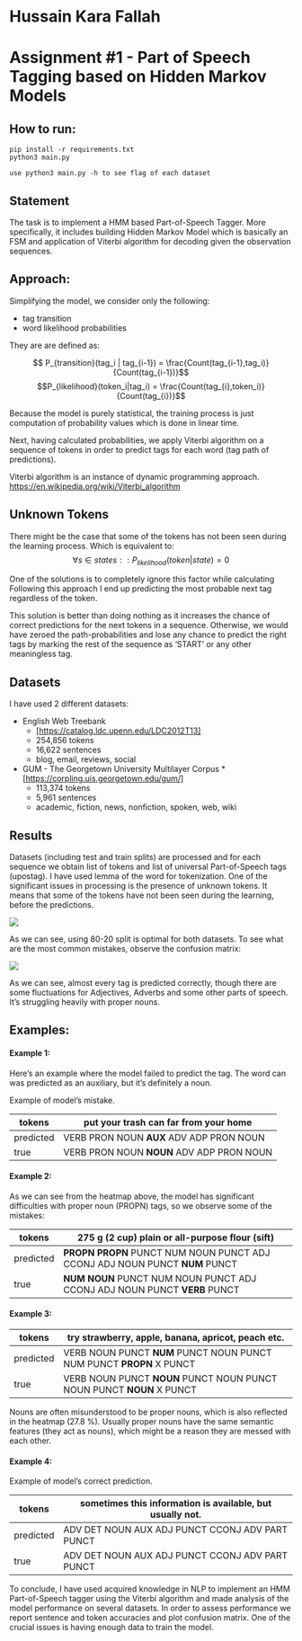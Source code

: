 # Hussain Kara Fallah
# Assignment #1 - Part of Speech Tagging based on Hidden Markov Models

## How to run:
```
pip install -r requirements.txt
python3 main.py 

use python3 main.py -h to see flag of each dataset
```
## Statement
The task is to implement a HMM based Part-of-Speech Tagger. More specifically, it includes building Hidden Markov Model which is basically an FSM and application of  Viterbi algorithm for decoding given the observation sequences.

## Approach:
Simplifying the model, we consider only the following:
* tag transition 
* word likelihood probabilities 

They are are defined as:

$$ P_{transition}(tag_i | tag_{i-1}) = \frac{Count(tag_{i-1},tag_i)}{Count(tag_{i-1})}$$
$$P_{likelihood}(token_i|tag_i) = \frac{Count(tag_{i},token_i)}{Count(tag_{i})}$$


Because the model is purely statistical, the training process is just computation of probability values which is done in linear time. 

Next, having calculated probabilities, we apply Viterbi algorithm on a sequence of tokens in order to predict tags for each word (tag path of predictions). 

Viterbi algorithm is an instance of dynamic programming approach. https://en.wikipedia.org/wiki/Viterbi_algorithm


## Unknown Tokens

There might be the case that some of the tokens has not been seen during the learning process. Which is equivalent to:
$$\forall s \in states :: P_{likelihood}(token|state)=0$$

One of the solutions is to completely ignore this factor while calculating  Following this approach I end up predicting the most probable next tag regardless of the token. 

This solution is better than doing nothing as it increases the chance of correct predictions for the next tokens in a sequence. Otherwise, we would have zeroed the path-probabilities and lose any chance to predict the right tags by marking the rest of the sequence as ‘START’ or any other meaningless tag.

## Datasets

I have used 2 different datasets:
* English Web Treebank
    * [https://catalog.ldc.upenn.edu/LDC2012T13]
    * 254,856 tokens
    * 16,622 sentences
    * blog, email, reviews, social 
* GUM - The Georgetown University Multilayer Corpus
        * [https://corpling.uis.georgetown.edu/gum/]
    * 113,374 tokens
    * 5,961 sentences
    * academic, fiction, news, nonfiction, spoken, web, wiki 
    
## Results


Datasets (including test and train splits) are processed and for each sequence we obtain list of tokens and list of universal Part-of-Speech tags (upostag). I have used lemma of the word for tokenization. 
One of the significant issues in processing is the presence of unknown tokens. It means that some of the tokens have not been seen during the learning, before the predictions.

![](https://i.imgur.com/BuznGBx.png)


As we can see, using 80-20 split is optimal for both datasets. To see what are the most common mistakes, observe the confusion matrix:

![](https://i.imgur.com/iTIpRmi.png)

As we can see, almost every tag is predicted correctly, though there are some fluctuations for Adjectives, Adverbs and some other parts of speech. It’s struggling heavily with proper nouns.


## Examples:

#### Example 1:
Here’s an example where the model failed to predict the tag. The word can was predicted as an auxiliary, but it’s definitely a noun.


Example of model’s mistake.


| tokens    | put your trash can far from your home |
| --------- | ------------------------------------- |
| predicted | VERB PRON NOUN **AUX** ADV ADP PRON NOUN  |
| true      | VERB PRON NOUN **NOUN** ADV ADP PRON NOUN |

#### Example 2:


As we can see from the heatmap above, the model has significant difficulties with proper noun (PROPN) tags, so we observe some of the mistakes:

| tokens    | 275 g (2 cup) plain or all-purpose flour (sift)                                 |
| --------- | ------------------------------------------------------------------------------- |
| predicted | **PROPN** **PROPN** PUNCT NUM NOUN PUNCT ADJ CCONJ ADJ NOUN PUNCT **NUM** PUNCT |
| true      | **NUM** **NOUN** PUNCT NUM NOUN PUNCT ADJ CCONJ ADJ NOUN PUNCT **VERB** PUNCT   |

#### Example 3:

| tokens    | try strawberry, apple, banana, apricot, peach etc.                    |
| --------- | --------------------------------------------------------------------- |
| predicted | VERB NOUN PUNCT **NUM** PUNCT NOUN PUNCT NUM PUNCT **PROPN** X PUNCT  |
| true      | VERB NOUN PUNCT **NOUN** PUNCT NOUN PUNCT NOUN PUNCT **NOUN** X PUNCT |

Nouns are often misunderstood to be proper nouns, which is also reflected in the heatmap (27.8 %). Usually proper nouns have the same semantic features (they act as nouns), which might be a reason they are messed with each other. 


#### Example 4:

Example of model’s correct prediction.

| tokens    | sometimes this information is available, but usually not. |
| --------- | --------------------------------------------------------- |
| predicted | ADV DET NOUN AUX ADJ PUNCT CCONJ ADV PART PUNCT           |
| true      | ADV DET NOUN AUX ADJ PUNCT CCONJ ADV PART PUNCT           |


To conclude, I have used acquired knowledge in NLP to implement an HMM Part-of-Speech tagger using the Viterbi algorithm and made analysis of the model performance on several datasets. In order to assess performance we report sentence and token accuracies and plot confusion matrix. One of the crucial issues is having enough data to train the model.



